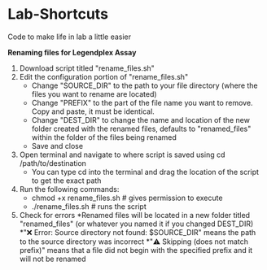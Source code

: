 # Lab-Shortcuts
Code to make life in lab a little easier

**Renaming files for Legendplex Assay**
1. Download script titled "rename_files.sh"
2. Edit the configuration portion of "rename_files.sh"
   * Change "SOURCE_DIR" to the path to your file directory (where the files you want to rename are located)
   * Change "PREFIX" to the part of the file name you want to remove. Copy and paste, it must be identical.
   * Change "DEST_DIR" to change the name and location of the new folder created with the renamed files, defaults to "renamed_files" within the folder of the files being renamed
   * Save and close
4. Open terminal and navigate to where script is saved using cd /path/to/destination
   * You can type cd into the terminal and drag the location of the script to get the exact path
5. Run the following commands:
   * chmod +x rename_files.sh # gives permission to execute
   * ./rename_files.sh # runs the script
6. Check for errors
   *Renamed files will be located in a new folder titled "renamed_files" (or whatever you named it if you changed DEST_DIR)
   *"❌ Error: Source directory not found: $SOURCE_DIR" means the path to the source directory was incorrect
   *"⚠️ Skipping (does not match prefix)" means that a file did not begin with the specified prefix and it will not be renamed
   
